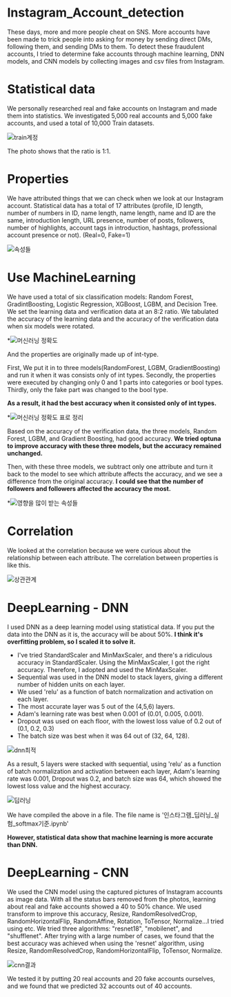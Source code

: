 # Instagram_Account_detection
These days, more and more people cheat on SNS. More accounts have been made to trick people into asking for money by sending direct DMs, following them, and sending DMs to them. To detect these fraudulent accounts, I tried to determine fake accounts through machine learning, DNN models, and CNN models by collecting images and csv files from Instagram.

# Statistical data
We personally researched real and fake accounts on Instagram and made them into statistics. We investigated 5,000 real accounts and 5,000 fake accounts, and used a total of 10,000 Train datasets.

![train계정](https://user-images.githubusercontent.com/66362713/120820524-98d4a500-c58f-11eb-8030-54e0801fb8c8.PNG)

The photo shows that the ratio is 1:1.

# Properties

We have attributed things that we can check when we look at our Instagram account. Statistical data has a total of 17 attributes (profile, ID length, number of numbers in ID, name length, name length, name and ID are the same, introduction length, URL presence, number of posts, followers, number of highlights, account tags in introduction, hashtags, professional account presence or not).
(Real=0, Fake=1)

![속성들](https://user-images.githubusercontent.com/66362713/120826828-cde3f600-c595-11eb-975f-c3da21f75efc.PNG)


# Use MachineLearning
We have used a total of six classification models: Random Forest, GradintBoosting, Logistic Regression, XGBoost, LGBM, and Decision Tree. We set the learning data and verification data at an 8:2 ratio. We tabulated the accuracy of the learning data and the accuracy of the verification data when six models were rotated.

*![머신러닝 정확도](https://user-images.githubusercontent.com/66362713/120845787-3a69ef80-c5ac-11eb-9a79-4d96411a3d89.PNG)



And the properties are originally made up of int-type.

First, We put it in to three models(RandomForest, LGBM, GradientBoosting) and run it when it was consists only of int types.
Secondly, the properties were executed by changing only 0 and 1 parts into categories or bool types.
Thirdly, only the fake part was changed to the bool type.

**As a result, it had the best accuracy when it consisted only of int types.**

*![머신러닝 정확도 표로 정리](https://user-images.githubusercontent.com/66362713/120845752-3047f100-c5ac-11eb-8452-6229bcc17839.PNG)


Based on the accuracy of the verification data, the three models, Random Forest, LGBM, and Gradient Boosting, had good accuracy. **We tried optuna to improve accuracy with these three models, but the accuracy remained unchanged.**

Then, with these three models, we subtract only one attribute and turn it back to the model to see which attribute affects the accuracy, and we see a difference from the original accuracy. **I could see that the number of followers and followers affected the accuracy the most.**

*![영향을 많이 받는 속성들](https://user-images.githubusercontent.com/66362713/120845772-33db7800-c5ac-11eb-8d61-b61a0ba69266.PNG)


# Correlation
We looked at the correlation because we were curious about the relationship between each attribute. The correlation between properties is like this.

![상관관계](https://user-images.githubusercontent.com/66362713/120826767-be64ad00-c595-11eb-9279-a7e3d7d7aaf8.PNG)


# DeepLearning - DNN

I used DNN as a deep learning model using statistical data. If you put the data into the DNN as it is, the accuracy will be about 50%. 
**I think it's overfitting problem, so I scaled it to solve it.**

* I've tried StandardScaler and MinMaxScaler, and there's a ridiculous accuracy in StandardScaler. Using the MinMaxScaler, I got the right accuracy.
Therefore, I adopted and used the MinMaxScaler.
* Sequential was used in the DNN model to stack layers, giving a different number of hidden units on each layer.
* We used 'relu' as a function of batch normalization and activation on each layer.
* The most accurate layer was 5 out of the (4,5,6) layers.
* Adam's learning rate was best when 0.001 of (0.01, 0.005, 0.001).
* Dropout was used on each floor, with the lowest loss value of 0.2 out of (0.1, 0.2, 0.3)
* The batch size was best when it was 64 out of (32, 64, 128).

![dnn최적](https://user-images.githubusercontent.com/66362713/120860205-3c3dae00-c5c0-11eb-9dba-533e97d71d64.PNG)


As a result, 5 layers were stacked with sequential, using 'relu' as a function of batch normalization and activation between each layer, Adam's learning rate was 0.001, Dropout was 0.2, and batch size was 64, which showed the lowest loss value and the highest accuracy.

![딥러닝](https://user-images.githubusercontent.com/66362713/120860050-0f899680-c5c0-11eb-8383-e656ca88e78b.PNG)



We have compiled the above in a file. The file name is '인스타그램_딥러닝_실험_softmax기준.ipynb'


**However, statistical data show that machine learning is more accurate than DNN.**


# DeepLearning - CNN
We used the CNN model using the captured pictures of Instagram accounts as image data. With all the status bars removed from the photos, learning about real and fake accounts showed a 40 to 50% chance.
We used transform to improve this accuracy, Resize, RandomResolvedCrop, RandomHorizontalFlip, RandomAffine, Rotation, ToTensor, Normalize...I tried using etc.
We tried three algorithms: "resnet18", "mobilenet", and "shufflenet".
After trying with a large number of cases, we found that the best accuracy was achieved when using the 'resnet' algorithm, using Resize, RandomResolvedCrop, RandomHorizontalFlip, ToTensor, Normalize.

![cnn결과](https://user-images.githubusercontent.com/66362713/121469278-2cc2c880-c9f7-11eb-98c3-3a7cebfe733f.png)

We tested it by putting 20 real accounts and 20 fake accounts ourselves, and we found that we predicted 32 accounts out of 40 accounts.
